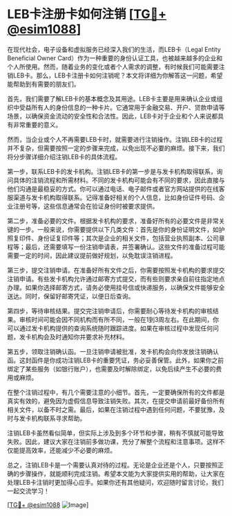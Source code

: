 # LEB卡注册卡如何注销 [[TG💪+ @esim1088](https://t.me/s/esim1088)]

在现代社会，电子设备和虚拟服务已经深入我们的生活，而LEB卡（Legal Entity Beneficial Owner Card）作为一种重要的身份认证工具，也被越来越多的企业和个人所使用。然而，随着业务的变化或者个人需求的调整，有时候我们可能需要注销LEB卡。那么，LEB卡注册卡如何注销呢？本文将详细为你解答这一问题，希望能帮助到有需要的朋友们。

首先，我们需要了解LEB卡的基本概念及其用途。LEB卡主要是用来确认企业或组织中受益所有人的身份信息的一种卡片。它通常用于金融交易、开户、贷款申请等场景，以确保资金流动的安全性和合法性。因此，LEB卡对于企业和个人来说都具有非常重要的意义。

然而，当企业或个人不再需要LEB卡时，就需要进行注销操作。注销LEB卡的过程并不复杂，但需要按照一定的步骤来完成，以免出现不必要的麻烦。接下来，我们将分步骤详细介绍注销LEB卡的具体流程。

第一步，联系LEB卡的发卡机构。注销LEB卡的第一步是与发卡机构取得联系，询问具体的注销流程和所需材料。不同的发卡机构可能会有不同的要求，因此直接与他们沟通是最稳妥的方式。你可以通过电话、电子邮件或者官方网站提供的在线客服渠道与发卡机构取得联系。记得准备好相关的个人信息，比如身份证件号码、企业注册号等，这些信息通常会在验证身份时被要求提供。

第二步，准备必要的文件。根据发卡机构的要求，准备好所有的必要文件是非常关键的一步。一般来说，你需要提供以下几类文件：首先是你的身份证明文件，如护照复印件、身份证复印件等；其次是企业的相关文件，包括营业执照副本、公司章程等；最后，还需要填写一份注销申请表，并签署确认。这些文件的准备过程可能需要一定的时间，因此建议提前做好规划，以免耽误注销进程。

第三步，提交注销申请。在准备好所有文件之后，你需要按照发卡机构的要求提交注销申请。有些发卡机构允许通过邮寄方式提交，而有些则要求亲自前往指定地点办理。如果你选择邮寄方式，请务必使用挂号信或快递服务，以确保文件能够安全送达。同时，保留好邮寄凭证，以便日后查询。

第四步，等待审核结果。提交完注销申请后，你需要耐心等待发卡机构的审核结果。审核时间可能会因不同机构而有所不同，一般在1到3周左右。在此期间，你可以通过发卡机构提供的查询系统随时跟踪进度。如果在审核过程中发现任何问题，发卡机构会及时通知你并要求补充材料。

第五步，领取注销确认函。一旦注销申请被批准，发卡机构会向你发放注销确认函。这封函件是你成功注销LEB卡的重要凭证，务必妥善保管。此外，如果你之前绑定了某些服务（如银行账户），也需要及时解除绑定，以免后续产生不必要的费用或麻烦。

在整个注销过程中，有几个需要注意的小细节。首先，一定要确保所有的文件都是真实有效的，避免因为虚假信息导致注销失败。其次，在提交申请前最好备份所有相关文件，以备不时之需。最后，如果在注销过程中遇到任何问题，不要犹豫，及时与发卡机构联系寻求帮助。

注销LEB卡虽然看似简单，但实际上涉及到多个环节和步骤，稍有不慎就可能导致失败。因此，建议大家在注销前多做功课，充分了解整个流程和注意事项。这样不仅能提高效率，还能减少不必要的麻烦。

总之，注销LEB卡是一个需要认真对待的过程。无论是企业还是个人，只要按照正确的步骤操作，就能顺利完成注销。希望本文能为大家提供实用的帮助，让大家在处理LEB卡注销时更加得心应手。如果你还有其他疑问，欢迎随时留言讨论，我们一起交流学习！

[[TG💪+ @esim1088](https://t.me/s/esim1088) ![Image](https://i.postimg.cc/4NQfJmqS/Snipaste-2025-05-13-00-14-12.png)]